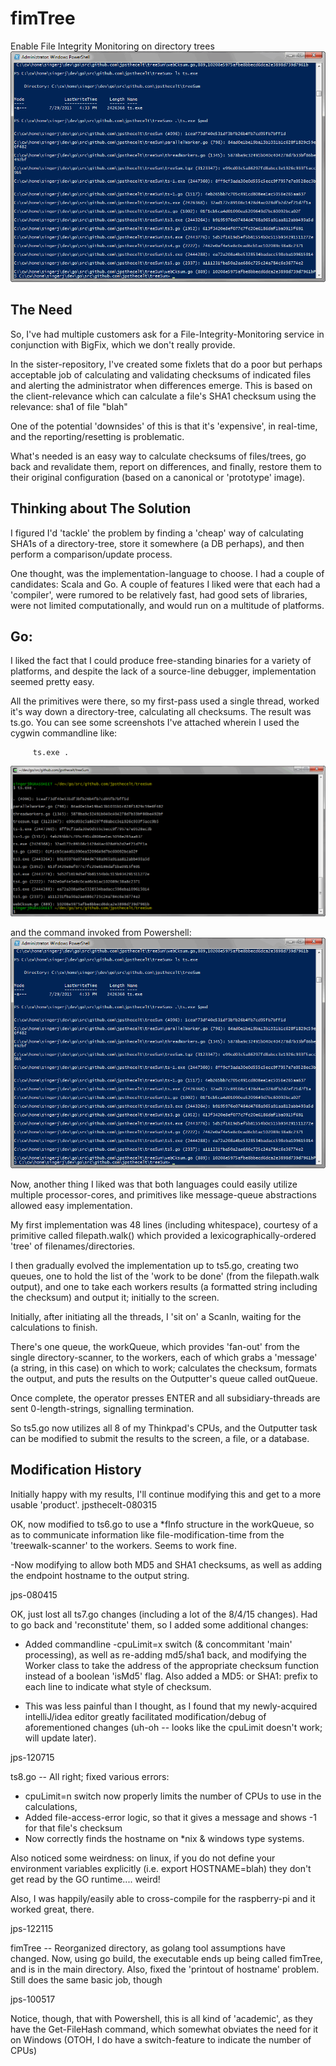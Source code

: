 # fimTree
Enable File Integrity Monitoring on directory trees
![](doc/treeSumFromPowershell.gif)

The Need
--------
So, I've had multiple customers ask for a File-Integrity-Monitoring service in
conjunction with BigFix, which we don't really provide.

In the sister-repository, I've created some fixlets that do a poor but perhaps
acceptable job of calculating and validating checksums of indicated files
and alerting the administrator when differences emerge.  This is based on the
client-relevance which can calculate a file's SHA1 checksum using the relevance:
		 sha1 of file "blah"

One of the potential 'downsides' of this is that it's 'expensive', in real-time,
and the reporting/resetting is problematic.

What's needed is an easy way to calculate checksums of files/trees, go back and
revalidate them, report on differences, and finally, restore them to their
original configuration (based on a canonical or 'prototype' image).

Thinking about The Solution
---------------------------
I figured I'd 'tackle' the problem by finding a 'cheap' way of calculating SHA1s
of a directory-tree, store it somewhere (a DB perhaps), and then perform a
comparison/update process.

One thought, was the implementation-language to choose.  I had a couple of
candidates: Scala and Go. A couple of features I liked were that each had a
'compiler', were rumored to be relatively fast, had good sets of libraries,
were not limited computationally, and would run on a multitude of platforms.

Go:
---
I liked the fact that I could produce free-standing binaries for a variety of
platforms, and despite the lack of a source-line debugger, implementation
seemed pretty easy.

All the primitives were there, so my first-pass used a single thread, worked
it's way down a directory-tree, calculating all checksums.  The result was
ts.go. You can see some screenshots I've attached wherein I used the
cygwin commandline like:

	     ts.exe .
![](doc/treeSumFromCygwin.gif)

and the command invoked from Powershell:
![](doc/treeSumFromPowershell.gif)

Now, another thing I liked was that both languages could easily utilize multiple
processor-cores, and primitives like message-queue abstractions allowed easy
implementation.

My first implementation was 48 lines (including whitespace),
courtesy of a primitive called filepath.walk() which provided a
lexicographically-ordered 'tree' of filenames/directories.

I then gradually evolved the implementation up to ts5.go, creating two queues,
one to hold the list of the 'work to be done' (from the filepath.walk output),
and one to take each workers results (a formatted string including the checksum)
and output it; initially to the screen.

Initially, after initiating all the threads, I 'sit on' a Scanln, waiting for
the calculations to finish.

There's one queue, the workQueue, which provides 'fan-out' from the single
directory-scanner, to the workers, each of which grabs a 'message' (a string,
in this case) on which to work; calculates the checksum, formats the output,
and puts the results on the Outputter's queue called outQueue.

Once complete, the operator presses ENTER and all subsidiary-threads are sent
0-length-strings, signalling termination.

So ts5.go now utilizes all 8 of my Thinkpad's CPUs, and the Outputter task
can be modified to submit the results to the screen, a file, or a database.

Modification History
---------------------------
Initially happy with my results, I'll continue modifying this and get to a
more usable 'product'.
jpsthecelt-080315

OK, now modified to ts6.go to use a *fInfo structure in the workQueue, so as to
communicate information like file-modification-time from the 'treewalk-scanner'
to the workers.  Seems to work fine.

-Now modifying to allow both MD5 and SHA1 checksums, as well as adding the
endpoint hostname to the output string.

jps-080415

OK, just lost all ts7.go changes (including a lot of the 8/4/15 changes).  Had to go back and 'reconstitute' them, so I added some additional changes:
- Added commandline -cpuLimit=x switch (& concommitant 'main' processing), as well as re-adding md5/sha1 back, and modifying the Worker class to take the address of the appropriate checksum function instead of a boolean 'isMd5' flag. Also added a MD5: or SHA1: prefix to each line to indicate what style of checksum. 

- This was less painful than I thought, as I found that my newly-acquired intelliJ/idea editor greatly facilitated modification/debug of aforementioned changes (uh-oh -- looks like the cpuLimit doesn't work; will update later).

jps-120715

ts8.go -- All right; fixed various errors:
- cpuLimit=n switch now properly limits the number of CPUs to use in the calculations,
- Added file-access-error logic, so that it gives a message and shows -1 for that file's checksum
- Now correctly finds the hostname on *nix & windows type systems.

Also noticed some weirdness: on linux, if you do not define your environment variables explicitly (i.e. export HOSTNAME=blah)
they don't get read by the GO runtime.... weird!

Also, I was happily/easily able to cross-compile for the raspberry-pi and it worked great, there.

jps-122115

fimTree -- Reorganized directory, as golang tool assumptions have changed.  Now, using go build, the executable ends up being called fimTree, and is in the main directory.  Also, fixed the 'printout of hostname' problem.  Still does the same basic job, though

jps-100517

Notice, though, that with Powershell, this is all kind of 'academic', as they have the Get-FileHash command, which somewhat obviates the need for it on Windows (OTOH, I do have a switch-feature to indicate the number of CPUs)
